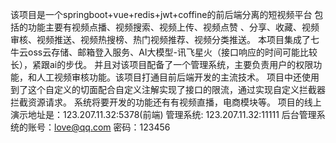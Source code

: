 该项目是一个springboot+vue+redis+jwt+coffine的前后端分离的短视频平台
包括的功能主要有视频点播、视频搜索、视频上传、视频点赞 、分享、收藏、视频审核、视频推送、视频热搜榜、热门视频推荐、视频分类推送。
本项目集成了七牛云oss云存储、邮箱登入服务、AI大模型-讯飞星火（接口响应的时间可能比较长），紧跟ai的步伐。
并且对该项目配备了一个管理系统，主要负责用户的权限功能，和人工视频审核功能。该项目打通目前后端开发的主流技术。
项目中还使用到了这个自定义的切面配合自定义注解实现了接口的限流，通过实现自定义拦截器拦截资源请求。
系统将要开发的功能还有有视频直播，电商模块等。
项目的线上演示地址是：123.207.11.32:5378(前端)       管理系统: 123.207.11.32:11111  后台管理系统的账号：love@qq.com  密码：123456
  

